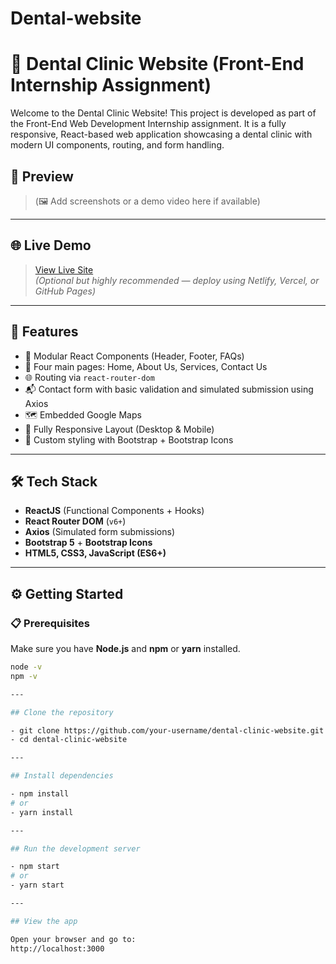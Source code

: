 # Dental-website
# 🦷 Dental Clinic Website (Front-End Internship Assignment)

Welcome to the Dental Clinic Website! This project is developed as part of the Front-End Web Development Internship assignment. It is a fully responsive, React-based web application showcasing a dental clinic with modern UI components, routing, and form handling.

## 📸 Preview

> (🖼️ Add screenshots or a demo video here if available)

---

## 🌐 Live Demo

> [View Live Site](https://your-live-demo-link.com)  
*(Optional but highly recommended — deploy using Netlify, Vercel, or GitHub Pages)*

---

## 🚀 Features

- 🧩 Modular React Components (Header, Footer, FAQs)
- 📄 Four main pages: Home, About Us, Services, Contact Us
- 🌐 Routing via `react-router-dom`
- 📬 Contact form with basic validation and simulated submission using Axios
- 🗺️ Embedded Google Maps
- 📱 Fully Responsive Layout (Desktop & Mobile)
- 🎨 Custom styling with Bootstrap + Bootstrap Icons

---

## 🛠️ Tech Stack

- **ReactJS** (Functional Components + Hooks)
- **React Router DOM** (`v6+`)
- **Axios** (Simulated form submissions)
- **Bootstrap 5** + **Bootstrap Icons**
- **HTML5, CSS3, JavaScript (ES6+)**

---

## ⚙️ Getting Started

### 📋 Prerequisites

Make sure you have **Node.js** and **npm** or **yarn** installed.

```bash
node -v
npm -v

---

## Clone the repository

- git clone https://github.com/your-username/dental-clinic-website.git
- cd dental-clinic-website

---

## Install dependencies

- npm install
# or
- yarn install

---

## Run the development server

- npm start
# or
- yarn start

---

## View the app

Open your browser and go to:
http://localhost:3000






